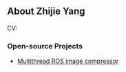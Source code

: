 ## About Zhijie Yang
CV: 




### Open-source Projects
* [Multithread ROS image compressor](https://github.com/zhijie-yang/image-compress-pkg)
